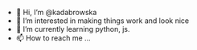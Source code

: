- 👋 Hi, I’m @kadabrowska
- 👀 I’m interested in making things work and look nice 
- 🌱 I’m currently learning python, js.
- 📫 How to reach me ...

<!---
kadabrowska/kadabrowska is a ✨ special ✨ repository because its `README.md` (this file) appears on your GitHub profile.
You can click the Preview link to take a look at your changes.
--->
